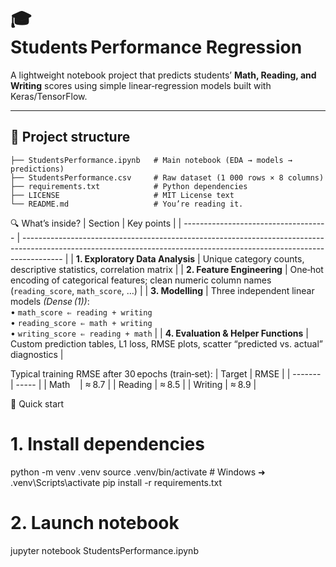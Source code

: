 # 🎓 Students Performance Regression

A lightweight notebook project that predicts students’ **Math, Reading, and Writing** scores using simple linear‑regression models built with Keras/TensorFlow.

---

## 📁 Project structure

```text
├── StudentsPerformance.ipynb   # Main notebook (EDA → models → predictions)
├── StudentsPerformance.csv     # Raw dataset (1 000 rows × 8 columns)
├── requirements.txt            # Python dependencies
├── LICENSE                     # MIT License text
└── README.md                   # You’re reading it.

```

🔍 What’s inside?
| Section                              | Key points                                                                                                                                                             |
| ------------------------------------ | ---------------------------------------------------------------------------------------------------------------------------------------------------------------------- |
| **1. Exploratory Data Analysis**     | Unique category counts, descriptive statistics, correlation matrix                                                                                                     |
| **2. Feature Engineering**           | One‑hot encoding of categorical features; clean numeric column names (`reading_score`, `math_score`, …)                                                                |
| **3. Modelling**                     | Three independent linear models *(Dense (1))*: <br> • `math_score ⇐ reading + writing` <br> • `reading_score ⇐ math + writing` <br> • `writing_score ⇐ reading + math` |
| **4. Evaluation & Helper Functions** | Custom prediction tables, L1 loss, RMSE plots, scatter “predicted vs. actual” diagnostics                                                                              |

Typical training RMSE after 30 epochs (train‑set):
| Target  | RMSE  |
| ------- | ----- |
| Math    | ≈ 8.7 |
| Reading | ≈ 8.5 |
| Writing | ≈ 8.9 |

🚀 Quick start
# 1. Install dependencies
python -m venv .venv
source .venv/bin/activate            # Windows ➜ .venv\Scripts\activate
pip install -r requirements.txt

# 2. Launch notebook
jupyter notebook StudentsPerformance.ipynb
